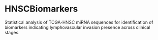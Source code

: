# HNSCBiomarkers
Statistical analysis of TCGA-HNSC miRNA sequences for identification of biomarkers indicating lymphovascular invasion presence across clinical stages.
